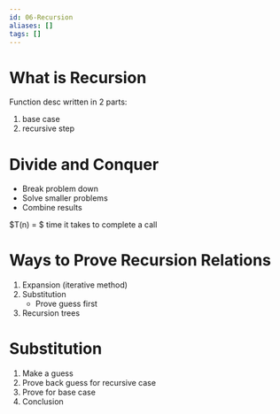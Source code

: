 ```yaml
---
id: 06-Recursion
aliases: []
tags: []
---
```


# What is Recursion

Function desc written in 2 parts:
1) base case
2) recursive step

# Divide and Conquer
- Break problem down
- Solve smaller problems
- Combine results

$T(n) = $ time it takes to complete a call

# Ways to Prove Recursion Relations
1) Expansion (iterative method)
2) Substitution
    - Prove guess first
3) Recursion trees

# Substitution
1) Make a guess
2) Prove back guess for recursive case
3) Prove for base case
4) Conclusion

